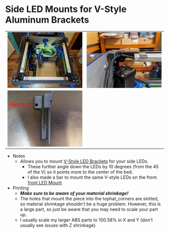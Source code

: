 Side LED Mounts for V-Style Aluminum Brackets
============
<table width=100%>
<TR><TD width=50% align="center"><img src="Images/topview.jpg"></TD>
<TD width=50% align="center"><img src="Images/closeup.jpg"></TD>
</TR>
<TR><TD width=50% align="center"><img src="Images/heatset_location.jpg"></TD>
<TD></TD>
</TR>
</TABLE>

- Notes
   - Allows you to mount <a href="https://www.aliexpress.com/item/2251832693313513.html">V-Style LED Brackets</A> for your side LEDs. 
     - These further angle down the LEDs by 10 degrees (from the 45 of the V) so it points more to the center of the bed.  
     - I also made a bar to mount the same V-style LEDs on the front.  <a href="../Long-front_door_seal_single_piece">front LED Mount</A>
- Printing
	 - ***Make sure to be aware of your material shrinkage!***  
	 - The holes that mount the piece into the tophat_corners are slotted, so material shrinkage shouldn't be a huge problem.    However, this is a large part, so just be aware that you may need to scale your part up.
  	 -  I usually scale my larger ABS parts to 100.58% in X and Y (don't usually see issues with Z shrinkage).
